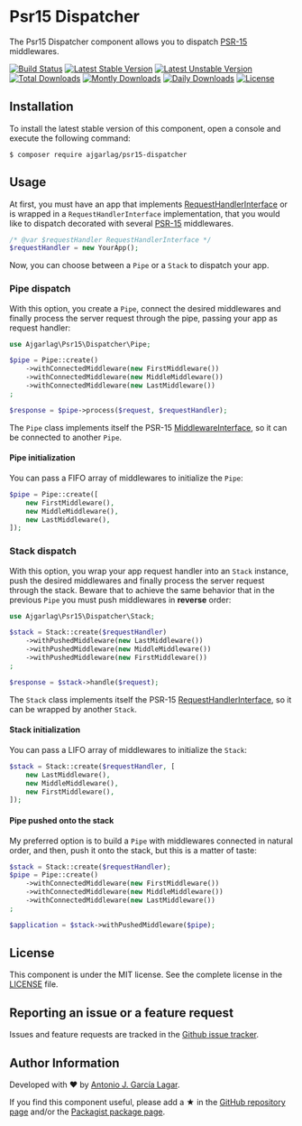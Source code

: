 Psr15 Dispatcher
================

The Psr15 Dispatcher component allows you to dispatch [PSR-15] middlewares.

[![Build Status](https://travis-ci.org/ajgarlag/psr15-dispatcher.png?branch=master)](https://travis-ci.org/ajgarlag/psr15-dispatcher)
[![Latest Stable Version](https://poser.pugx.org/ajgarlag/psr15-dispatcher/v/stable.png)](https://packagist.org/packages/ajgarlag/psr15-dispatcher)
[![Latest Unstable Version](https://poser.pugx.org/ajgarlag/psr15-dispatcher/v/unstable.png)](https://packagist.org/packages/ajgarlag/psr15-dispatcher)
[![Total Downloads](https://poser.pugx.org/ajgarlag/psr15-dispatcher/downloads.png)](https://packagist.org/packages/ajgarlag/psr15-dispatcher)
[![Montly Downloads](https://poser.pugx.org/ajgarlag/psr15-dispatcher/d/monthly.png)](https://packagist.org/packages/ajgarlag/psr15-dispatcher)
[![Daily Downloads](https://poser.pugx.org/ajgarlag/psr15-dispatcher/d/daily.png)](https://packagist.org/packages/ajgarlag/psr15-dispatcher)
[![License](https://poser.pugx.org/ajgarlag/psr15-dispatcher/license.png)](https://packagist.org/ajgarlag/psr15-dispatcher)


Installation
------------

To install the latest stable version of this component, open a console and execute the following command:
```
$ composer require ajgarlag/psr15-dispatcher
```


Usage
-----

At first, you must have an app that implements [RequestHandlerInterface] or is wrapped in a
`RequestHandlerInterface` implementation, that you would like to dispatch decorated with several [PSR-15] middlewares.

```php
/* @var $requestHandler RequestHandlerInterface */
$requestHandler = new YourApp();
```

Now, you can choose between a `Pipe` or a `Stack` to dispatch your app.

### Pipe dispatch

With this option, you create a `Pipe`, connect the desired middlewares and finally process the server
request through the pipe, passing your app as request handler:

```php
use Ajgarlag\Psr15\Dispatcher\Pipe;

$pipe = Pipe::create()
    ->withConnectedMiddleware(new FirstMiddleware())
    ->withConnectedMiddleware(new MiddleMiddleware())
    ->withConnectedMiddleware(new LastMiddleware())
;

$response = $pipe->process($request, $requestHandler);
```

The `Pipe` class implements itself the PSR-15 [MiddlewareInterface], so it can be connected to another `Pipe`.


#### Pipe initialization

You can pass a FIFO array of middlewares to initialize the `Pipe`:

```php
$pipe = Pipe::create([
    new FirstMiddleware(),
    new MiddleMiddleware(),
    new LastMiddleware(),
]);
```

### Stack dispatch

With this option, you wrap your app request handler into an `Stack` instance, push the desired middlewares and finally process
the server request through the stack. Beware that to achieve the same behavior that in the previous `Pipe` you must push
middlewares in **reverse** order:

```php
use Ajgarlag\Psr15\Dispatcher\Stack;

$stack = Stack::create($requestHandler)
    ->withPushedMiddleware(new LastMiddleware())
    ->withPushedMiddleware(new MiddleMiddleware())
    ->withPushedMiddleware(new FirstMiddleware())
;

$response = $stack->handle($request);
```

The `Stack` class implements itself the PSR-15 [RequestHandlerInterface], so it can be wrapped by another `Stack`.

#### Stack initialization

You can pass a LIFO array of middlewares to initialize the `Stack`:

```php
$stack = Stack::create($requestHandler, [
    new LastMiddleware(),
    new MiddleMiddleware(),
    new FirstMiddleware(),
]);
```

#### Pipe pushed onto the stack

My preferred option is to build a `Pipe` with middlewares connected in natural order, and then, push it onto the stack,
but this is a matter of taste:

```php
$stack = Stack::create($requestHandler);
$pipe = Pipe::create()
    ->withConnectedMiddleware(new FirstMiddleware())
    ->withConnectedMiddleware(new MiddleMiddleware())
    ->withConnectedMiddleware(new LastMiddleware())
;

$application = $stack->withPushedMiddleware($pipe);
```


License
-------

This component is under the MIT license. See the complete license in the [LICENSE] file.


Reporting an issue or a feature request
---------------------------------------

Issues and feature requests are tracked in the [Github issue tracker].


Author Information
------------------

Developed with ♥ by [Antonio J. García Lagar].

If you find this component useful, please add a ★ in the [GitHub repository page] and/or the [Packagist package page].

[PSR-15]: https://www.php-fig.org/psr/psr-15/
[RequestHandlerInterface]: https://www.php-fig.org/psr/psr-15/#21-psrhttpserverrequesthandlerinterface
[MiddlewareInterface]: https://www.php-fig.org/psr/psr-15/#22-psrhttpservermiddlewareinterface
[LICENSE]: LICENSE
[Github issue tracker]: https://github.com/ajgarlag/psr15-dispatcher/issues
[Antonio J. García Lagar]: http://aj.garcialagar.es
[GitHub repository page]: https://github.com/ajgarlag/psr15-dispatcher
[Packagist package page]: https://packagist.org/packages/ajgarlag/psr15-dispatcher
